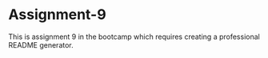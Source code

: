 # Assignment-9
This is assignment 9 in the bootcamp which requires creating a professional README generator.
